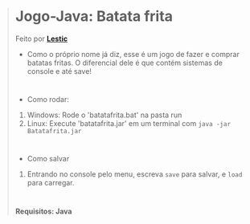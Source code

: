 > #
> # Jogo-Java: Batata frita
> Feito por **<a href="lestic.com.br/aboutme.html">Lestic</a>**
> - Como o próprio nome já diz, esse é um jogo de fazer e comprar batatas fritas. O diferencial dele é que contém sistemas de console e até save!
> #
> - Como rodar:
> 1. Windows: Rode o 'batatafrita.bat' na pasta run
> 2. Linux: Execute 'batatafrita.jar' em um terminal com `java -jar Batatafrita.jar`
> #
> - Como salvar
> 1. Entrando no console pelo menu, escreva `save` para salvar, e `load` para carregar.
>#
> **Requisitos: Java**
> #
